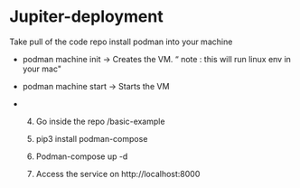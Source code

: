 # Jupiter-deployment

Take pull of the code repo
install podman into your machine 

* podman machine init → Creates the VM.     “ note : this will run linux env in your mac"
* podman machine start → Starts the VM

* 4. Go inside the repo /basic-example
 
  5. pip3 install podman-compose
  6. Podman-compose up -d
  
  7. Access the service on http://localhost:8000
